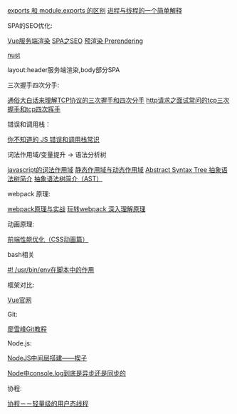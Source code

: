 [exports 和 module.exports 的区别](https://cnodejs.org/topic/5231a630101e574521e45ef8)
[进程与线程的一个简单解释](http://www.ruanyifeng.com/blog/2013/04/processes_and_threads.html)


SPA的SEO优化:

[Vue服务端渲染](https://ssr.vuejs.org/zh/)
[SPA之SEO](https://segmentfault.com/a/1190000007410715)
[预渲染 Prerendering](https://github.com/chrisvfritz/prerender-spa-plugin)

[nust](https://zh.nuxtjs.org/)

layout:header服务端渲染,body部分SPA

三次握手四次分手:

[通俗大白话来理解TCP协议的三次握手和四次分手](https://github.com/jawil/blog/issues/14)
[http请求之面试常问的tcp三次握手和tcp四次挥手](http://www.jianshu.com/p/23c76a127e2d)

错误和调用栈：

[你不知道的 JS 错误和调用栈常识](https://zhuanlan.zhihu.com/p/25644447)

词法作用域/变量提升 -> 语法分析树

[javascript的词法作用域](http://js8.in/2011/08/15/javascript%E7%9A%84%E8%AF%8D%E6%B3%95%E4%BD%9C%E7%94%A8%E5%9F%9F/)
[静态作用域与动态作用域](https://zh.wikipedia.org/wiki/%E4%BD%9C%E7%94%A8%E5%9F%9F#.E9.9D.99.E6.80.81.E4.BD.9C.E7.94.A8.E5.9F.9F.E4.B8.8E.E5.8A.A8.E6.80.81.E4.BD.9C.E7.94.A8.E5.9F.9F)
[Abstract Syntax Tree 抽象语法树简介](https://div.io/topic/1994)
[抽象语法树简介（AST）](http://blog.csdn.net/dongtingzhizi/article/details/8019911)

webpack
原理:

[webpack原理与实战](http://imweb.io/topic/59324940b9b65af940bf58ae)
[玩转webpack 深入理解原理](http://www.thkdog.com/html5/2015/05/08/webpack.html)

动画原理:

[前端性能优化（CSS动画篇）](https://segmentfault.com/a/1190000000490328)

bash相关

[#! /usr/bin/env在脚本中的作用](http://blog.csdn.net/iamzhangzhuping/article/details/50425754)

框架对比:

[Vue官网](https://cn.vuejs.org/v2/guide/comparison.html)

Git:

[廖雪峰Git教程](https://www.liaoxuefeng.com/wiki/0013739516305929606dd18361248578c67b8067c8c017b000)

Node.js:

[NodeJS中间层搭建——楔子](http://jafeney.com/2016/01/10/2016-01-10-node-middleware/)

[Node中console.log到底是异步还是同步的](http://nekomiao.me/2017/06/21/console-log-async-or-sync/)

协程:

[协程－－轻量级的用户态线程](http://blog.csdn.net/shenlei19911210/article/details/61194617)